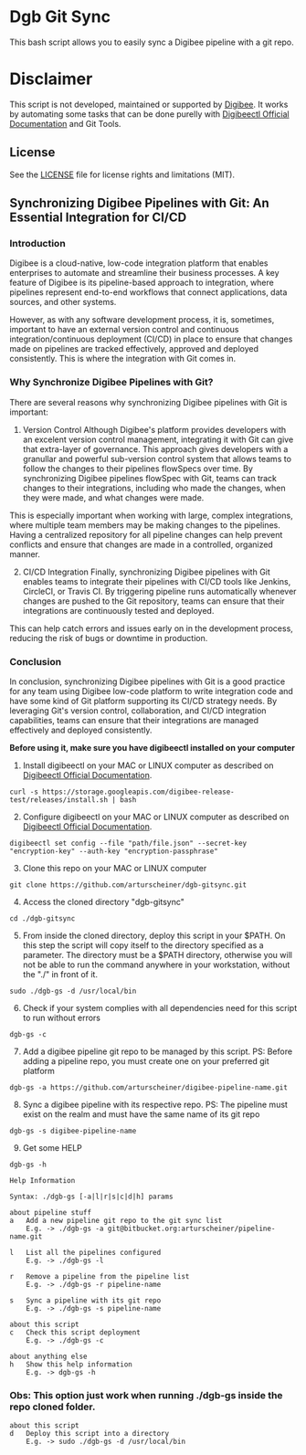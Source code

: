 # Dgb Git Sync

This bash script allows you to easily sync a Digibee pipeline with a git repo.

# Disclaimer

This script is not developed, maintained or supported by [Digibee](https://www.digibee.com). It works by automating some tasks that can be done purelly with [Digibeectl Official Documentation](https://intercom.help/godigibee/en/articles/5214735-digibeectl-use-guide) and Git Tools.

## License

See the [LICENSE](LICENSE.md) file for license rights and limitations (MIT).

## Synchronizing Digibee Pipelines with Git: An Essential Integration for CI/CD

### Introduction

Digibee is a cloud-native, low-code integration platform that enables enterprises to automate and streamline their business processes. A key feature of Digibee is its pipeline-based approach to integration, where pipelines represent end-to-end workflows that connect applications, data sources, and other systems.

However, as with any software development process, it is, sometimes, important to have an external version control and continuous integration/continuous deployment (CI/CD) in place to ensure that changes made on pipelines are tracked effectively, approved and deployed consistently. This is where the integration with Git comes in.

### Why Synchronize Digibee Pipelines with Git?

There are several reasons why synchronizing Digibee pipelines with Git is important:

1. Version Control
Although Digibee's platform provides developers with an excelent version control management, integrating it with Git can give that extra-layer of governance. This approach gives developers with a granullar and powerful sub-version control system that allows teams to follow the changes to their pipelines flowSpecs over time. By synchronizing Digibee pipelines flowSpec with Git, teams can track changes to their integrations, including who made the changes, when they were made, and what changes were made.

This is especially important when working with large, complex integrations, where multiple team members may be making changes to the pipelines. Having a centralized repository for all pipeline changes can help prevent conflicts and ensure that changes are made in a controlled, organized manner.

2. CI/CD Integration
Finally, synchronizing Digibee pipelines with Git enables teams to integrate their pipelines with CI/CD tools like Jenkins, CircleCI, or Travis CI. By triggering pipeline runs automatically whenever changes are pushed to the Git repository, teams can ensure that their integrations are continuously tested and deployed.

This can help catch errors and issues early on in the development process, reducing the risk of bugs or downtime in production.

### Conclusion

In conclusion, synchronizing Digibee pipelines with Git is a good practice for any team using Digibee low-code platform to write integration code and have some kind of Git platform supporting its CI/CD strategy needs. By leveraging Git's version control, collaboration, and CI/CD integration capabilities, teams can ensure that their integrations are managed effectively and deployed consistently.

**Before using it, make sure you have digibeectl installed on your computer**

1) Install digibeectl on your MAC or LINUX computer as described on [Digibeectl Official Documentation](https://intercom.help/godigibee/en/articles/5214735-digibeectl-use-guide).
```
curl -s https://storage.googleapis.com/digibee-release-test/releases/install.sh | bash
```
2) Configure digibeectl on your MAC or LINUX computer as described on [Digibeectl Official Documentation](https://intercom.help/godigibee/en/articles/5214735-digibeectl-use-guide).
```
digibeectl set config --file "path/file.json" --secret-key "encryption-key" --auth-key "encryption-passphrase"
```
3) Clone this repo on your MAC or LINUX computer
```
git clone https://github.com/arturscheiner/dgb-gitsync.git
```
4) Access the cloned directory "dgb-gitsync"
```
cd ./dgb-gitsync
```
5) From inside the cloned directory, deploy this script in your $PATH. On this step the script will copy itself to the directory specified as a parameter. The directory must be a $PATH directory, otherwise you will not be able to run the command anywhere in your workstation, without the "./" in front of it.
```
sudo ./dgb-gs -d /usr/local/bin
```
6) Check if your system complies with all dependencies need for this script to run without errors
```
dgb-gs -c
```
7) Add a digibee pipeline git repo to be managed by this script. PS: Before adding a pipeline repo, you must create one on your preferred git platform
```
dgb-gs -a https://github.com/arturscheiner/digibee-pipeline-name.git
```
8) Sync a digibee pipeline with its respective repo. PS: The pipeline must exist on the realm and must have the same name of its git repo 
```
dgb-gs -s digibee-pipeline-name
```
9)  Get some HELP
```
dgb-gs -h
```
```
Help Information

Syntax: ./dgb-gs [-a|l|r|s|c|d|h] params

about pipeline stuff
a	Add a new pipeline git repo to the git sync list
	E.g. -> ./dgb-gs -a git@bitbucket.org:arturscheiner/pipeline-name.git

l	List all the pipelines configured
	E.g. -> ./dgb-gs -l

r	Remove a pipeline from the pipeline list
	E.g. -> ./dgb-gs -r pipeline-name

s	Sync a pipeline with its git repo
	E.g. -> ./dgb-gs -s pipeline-name

about this script
c	Check this script deployment
	E.g. -> ./dgb-gs -c

about anything else
h	Show this help information
	E.g. -> dgb-gs -h
```

### Obs: This option just work when running ./dgb-gs inside the repo cloned folder.

```
about this script
d	Deploy this script into a directory
	E.g. -> sudo ./dgb-gs -d /usr/local/bin
```